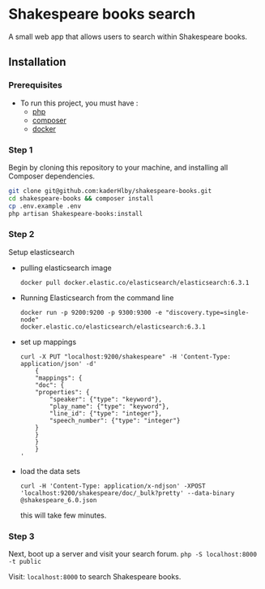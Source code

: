 # Shakespeare books search

A small web app that allows users to search within Shakespeare books.

## Installation

### Prerequisites

* To run this project, you must have :
    *    [php](http://php.net/manual/en/install.php)
    *    [composer](https://getcomposer.org/download/)
    *    [docker](https://docs.docker.com/install/)
    
### Step 1

Begin by cloning this repository to your machine, and installing all Composer dependencies.

```bash
git clone git@github.com:kaderHlby/shakespeare-books.git
cd shakespeare-books && composer install
cp .env.example .env
php artisan Shakespeare-books:install
```

### Step 2
Setup elasticsearch
    
- pulling elasticsearch image
    ```
    docker pull docker.elastic.co/elasticsearch/elasticsearch:6.3.1
    ```

- Running Elasticsearch from the command line

    ```
    docker run -p 9200:9200 -p 9300:9300 -e "discovery.type=single-node"
    docker.elastic.co/elasticsearch/elasticsearch:6.3.1
    ```

- set up mappings
    ```
    curl -X PUT "localhost:9200/shakespeare" -H 'Content-Type: application/json' -d'
        {
        "mappings": {
        "doc": {
        "properties": {
            "speaker": {"type": "keyword"},
            "play_name": {"type": "keyword"},
            "line_id": {"type": "integer"},
            "speech_number": {"type": "integer"}
        }
        }
        }
        }
    '
    ```
- load the data sets
    ```
    curl -H 'Content-Type: application/x-ndjson' -XPOST     'localhost:9200/shakespeare/doc/_bulk?pretty' --data-binary @shakespeare_6.0.json
    ```
    this will take few minutes.


### Step 3
Next, boot up a server and visit your search forum.
    ```
    php -S localhost:8000 -t public
    ```

Visit: `localhost:8000` to search Shakespeare books.